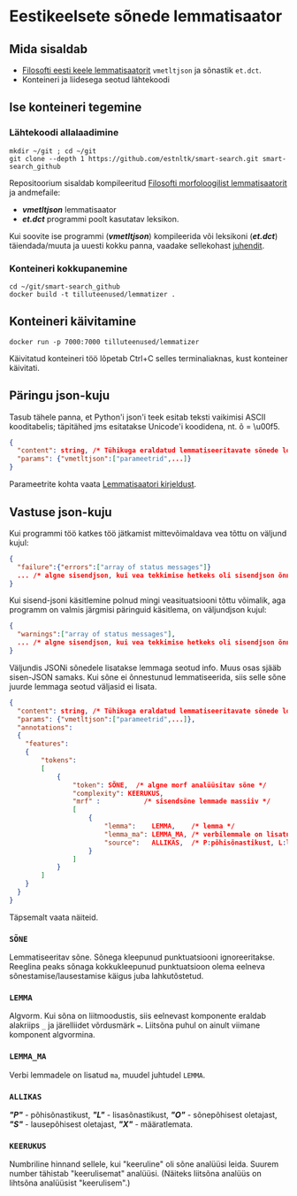 # Eestikeelsete sõnede lemmatisaator

## Mida sisaldab <a name="Mida_sisaldab"></a>

* [Filosofti eesti keele lemmatisaatorit](https://github.com/Filosoft/vabamorf/tree/master/apps/cmdline/vmetltjson) ```vmetltjson``` ja sõnastik ```et.dct```.
* Konteineri ja liidesega seotud lähtekoodi

<!---
## Konteineri allalaadimine Docker Hub'ist

Valmis konteineri saab laadida alla Docker Hub'ist, kasutades Linux'i käsurida (Windows'i/Mac'i käsurida on analoogiline):

```commandline
docker pull tilluteenused/lemmatizer
```

Seejärel saab jätkata osaga [Konteineri käivitamine](#Konteineri_käivitamine).
--->

## Ise konteineri tegemine

### Lähtekoodi allalaadimine

<!---
Lähtekood koosneb 2 osast
1. json liides, veebiserver ja konteineri tegemise asjad
2. FSi lemmatisaator
---->

```commandline
mkdir ~/git ; cd ~/git 
git clone --depth 1 https://github.com/estnltk/smart-search.git smart-search_github
```

Repositoorium sisaldab kompileeritud [Filosofti morfoloogilist lemmatisaatorit](https://github.com/Filosoft/vabamorf/tree/master/apps/cmdline/vmetltjson) ja andmefaile:

* **_vmetltjson_** lemmatisaator
* **_et.dct_** programmi poolt kasutatav leksikon.

Kui soovite ise programmi (**_vmetltjson_**) kompileerida või leksikoni (**_et.dct_**) täiendada/muuta ja uuesti kokku panna,
vaadake sellekohast [juhendit](https://github.com/Filosoft/vabamorf/blob/master/doc/programmid_ja_sonastikud.md).

### Konteineri kokkupanemine

```commandline
cd ~/git/smart-search_github
docker build -t tilluteenused/lemmatizer .
```

## Konteineri käivitamine <a name="Konteineri_käivitamine"></a>

```commandline
docker run -p 7000:7000 tilluteenused/lemmatizer
```

Käivitatud konteineri töö lõpetab Ctrl+C selles terminaliaknas, kust konteiner käivitati.

## Päringu json-kuju

Tasub tähele panna, et Python'i json'i teek esitab teksti vaikimisi ASCII kooditabelis;
täpitähed jms esitatakse Unicode'i koodidena, nt. õ = \u00f5.

```json
{
  "content": string, /* Tühikuga eraldatud lemmatiseeritavate sõnede loend. */
  "params": {"vmetltjson":["parameetrid",...]}
}
```

Parameetrite kohta vaata [Lemmatisaatori kirjeldust](https://github.com/Filosoft/vabamorf/edit/master/apps/cmdline/vmetltjson/LOEMIND.md).

## Vastuse json-kuju

Kui programmi töö katkes töö jätkamist mittevõimaldava vea tõttu on väljund kujul:

```json
{
  "failure":{"errors":["array of status messages"]}
  ... /* algne sisendjson, kui vea tekkimise hetkeks oli sisendjson õnnestunult parsitud */
}
```

Kui sisend-jsoni  käsitlemine polnud mingi veasituatsiooni tõttu võimalik, aga programm on valmis järgmisi päringuid käsitlema, on väljundjson kujul:

```json
{
  "warnings":["array of status messages"],
  ... /* algne sisendjson, kui vea tekkimise hetkeks oli sisendjson õnnestunult parsitud */
}
```

Väljundis JSONi sõnedele lisatakse lemmaga seotud info. Muus osas sjääb sisen-JSON samaks.
Kui sõne ei õnnestunud lemmatiseerida, siis selle sõne juurde lemmaga seotud väljasid ei lisata.

```json
{
  "content": string, /* Tühikuga eraldatud lemmatiseeritavate sõnede loend. */
  "params": {"vmetltjson":["parameetrid",...]},
  "annotations":    
  {
    "features":
    {
        "tokens":
        [
            {
                "token": SÕNE,  /* algne morf analüüsitav sõne */
                "complexity": KEERUKUS,
                "mrf" :           /* sisendsõne lemmade massiiv */
                [
                    {
                        "lemma":    LEMMA,    /* lemma */
                        "lemma_ma": LEMMA_MA, /* verbilemmale on lisatud ```ma```, muudel juhtudel sama mis LEMMA */
                        "source":   ALLIKAS,  /* P:põhisõnastikust, L:lisasõnastikust, O:sõnepõhisest oletajast, S:lausepõhisest oletajast, X:ei tea kust */
                    }
                ]
            }
        ]
    }
  }
}
```

Täpsemalt vaata näiteid.

### ```SÕNE``` <a name=mrf_sone>

Lemmatiseeritav sõne. Sõnega kleepunud punktuatsiooni ignoreeritakse. Reeglina peaks sõnaga kokkukleepunud punktuatsioon olema eelneva sõnestamise/lausestamise 
käigus juba lahkutõstetud.

### ```LEMMA``` <a name="mrf_LEMMA"></a>

Algvorm. Kui sõna on liitmoodustis, siis eelnevast komponente eraldab alakriips ```_``` ja järelliidet võrdusmärk ```=```.
Liitsõna puhul on ainult viimane  komponent algvormina.

###  ```LEMMA_MA``` <a name="mrf_LEMMA"></a>

Verbi lemmadele on lisatud ```ma```, muudel juhtudel ```LEMMA```.

### ```ALLIKAS```

**_"P"_** - põhisõnastikust, **_"L"_** - lisasõnastikust, **_"O"_** - sõnepõhisest oletajast, **_"S"_** - lausepõhisest oletajast, **_"X"_** - määratlemata.

### ```KEERUKUS```

Numbriline hinnand sellele, kui "keeruline" oli sõne analüüsi leida. Suurem number tähistab "keerulisemat" analüüsi. (Näiteks liitsõna analüüs on lihtsõna analüüsist "keerulisem".)
